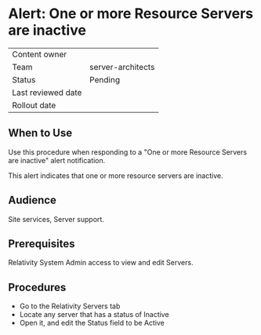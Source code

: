 # Alert: One or more Resource Servers are inactive

|||
|-|-|
|Content owner||
|Team|server-architects|
|Status|Pending|
|Last reviewed date||
|Rollout date||
## When to Use
Use this procedure when responding to a "One or more Resource Servers are inactive" alert notification.

This alert indicates that one or more resource servers are inactive.

## Audience
Site services, Server support.

## Prerequisites
Relativity System Admin access to view and edit Servers.

## Procedures
- Go to the Relativity Servers tab
- Locate any server that has a status of Inactive
- Open it, and edit the Status field to be Active